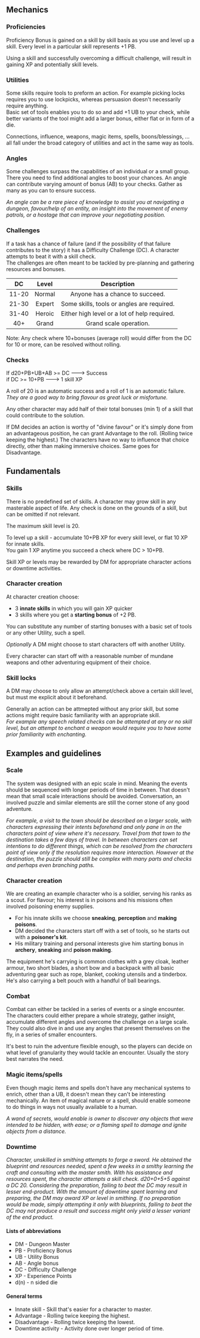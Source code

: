 ## Mechanics

### Proficiencies
Proficiency Bonus is gained on a skill by skill basis as you use and level up a skill. Every level in a particular skill
represents +1 PB.

Using a skill and successfully overcoming a difficult challenge, will result in gaining XP and potentially skill levels.

### Utilities
Some skills require tools to preform an action. For example picking locks requires you to use lockpicks, whereas
persuasion doesn't necessarily require anything.  
Basic set of tools enables you to do so and add +1 UB to your check,
while better variants of the tool might add a larger bonus, either flat or in form of a die.

Connections, influence, weapons, magic items, spells, boons/blessings, ...
all fall under the broad category of utilities and act in the same way as tools.

### Angles
Some challenges surpass the capabilities of an individual or a small group. There you need to find additional angles
to boost your chances. An angle can contribute varying amount of bonus (AB) to your checks.
Gather as many as you can to ensure success.

*An angle can be a rare piece of knowledge to assist you at navigating a dungeon, favour/help of an entity,
an insight into the movement of enemy patrols, or a hostage that can improve your negotiating position.*

### Challenges
If a task has a chance of failure (and if the possibility of that failure contributes to the story) it has a
Difficulty Challenge (DC). A character attempts to beat it with a skill check.  
The challenges are often meant to be tackled by pre-planning and gathering resources and bonuses.

|   DC  |  Level  |                    Description                   |
|:-----:|:-------:|:------------------------------------------------:|
| 11-20 | Normal  | Anyone has a chance to succeed.                  |
| 21-30 | Expert  | Some skills, tools or angles are required.       |
| 31-40 | Heroic  | Either high level or a lot of help required.     |
|  40+  | Grand   | Grand scale operation.                           |

Note: Any check where 10+bonuses (average roll) would differ from the DC for 10 or more, can be resolved without rolling.

### Checks
If d20+PB+UB+AB >= DC ---> Success  
if DC >= 10+PB ---> 1 skill XP

A roll of 20 is an automatic success and a roll of 1 is an automatic failure. *They are a good way to bring flavour as great luck or misfortune.*

Any other character may add half of their total bonuses (min 1) of a skill that could contribute to the solution.
  
If DM decides an action is worthy of "divine favour" or it's simply done from an advantageous position, he can grant Advantage to the roll. (Rolling twice keeping the highest.)
The characters have no way to influence that choice directly, other than making immersive choices. Same goes for Disadvantage.

## Fundamentals

### Skills
There is no predefined set of skills. A character may grow skill in any masterable aspect of life.
Any check is done on the grounds of a skill, but can be omitted if not relevant.

The maximum skill level is 20.

To level up a skill - accumulate 10+PB XP for every skill level, or flat 10 XP for innate skills.  
You gain 1 XP anytime you succeed a check where DC > 10+PB.

Skill XP or levels may be rewarded by DM for appropriate character actions or downtime activities.

### Character creation
At character creation choose:
- 3 **innate skills** in which you will gain XP quicker
- 3 skills where you get a **starting bonus** of +2 PB.

You can substitute any number of starting bonuses with a basic set of tools or any other Utility, such a spell.

*Optionally* A DM might choose to start characters off with another Utility.

Every character can start off with a reasonable number of mundane weapons and other adventuring equipment of their choice.

### Skill locks
A DM may choose to only allow an attempt/check above a certain skill level, but must me explicit about it beforehand.

Generally an action can be attmepted without any prior skill, but some actions might require basic familiarity with an appropriate skill.  
*For example any speech related checks can be attempted at any or no skill level, but an attempt to enchant a weapon would require you to have some prior familiarity with enchanting.*

## Examples and guidelines

### Scale
The system was designed with an epic scale in mind. Meaning the events should be sequenced with longer periods of time in between. That doesn't mean that small scale interactions should be avoided. Conversation, an involved puzzle and similar elements are still the corner stone of any good adventure.

*For example, a visit to the town should be described on a larger scale, with characters expressing their intents beforehand and only pane in on the characters point of view where it's necessary. Travel from that town to the destination takes a few days of travel. In between characters can set intentions to do different things, which can be resolved from the characters point of view only if the resolution requires more interaction. However at the destination, the puzzle should still be complex with many parts and checks and perhaps even branching paths.*

### Character creation
We are creating an example character who is a soldier, serving his ranks as a scout. For flavour; his interest is in poisons and his missions often involved poisoning enemy supplies.

- For his innate skills we choose **sneaking**, **perception** and **making poisons**.
- DM decided the characters start off with a set of tools, so he starts out with a **poisoner's kit**.
- His military training and personal interests give him starting bonus in **archery**, **sneaking** and **poison making**.

The equipment he's carrying is common clothes with a grey cloak, leather armour, two short blades, a short bow and a backpack with all basic adventuring gear such as rope, blanket, cooking utensils and a tinderbox. He's also carrying a belt pouch with a handful of ball bearings.

### Combat
Combat can either be tackled in a series of events or a single encounter. The characters could either prepare a whole strategy, gather insight, accumulate different angles and overcome the challenge on a large scale. They could also dive in and use any angles that present themselves on the fly, in a series of smaller encounters.

It's best to ruin the adventure flexible enough, so the players can decide on what level of granularity they would tackle an encounter. Usually the story best narrates the need.

### Magic items/spells
Even though magic items and spells don't have any mechanical systems to enrich, other than a UB, it doesn't mean they can't be interesting mechanically. An item of magical nature or a spell, should enable someone to do things in ways not usually available to a human.

*A wand of secrets, would enable is owner to discover any objects that were intended to be hidden, with ease; or a flaming spell to damage and ignite objects from a distance.*

### Downtime
*Character, unskilled in smithing attempts to forge a sword. He obtained the blueprint and resources needed,
spent a few weeks in a smithy learning the craft and consulting with the master smith. With his assistance and
resources spent, the character attempts a skill check. d20+0+5+5 against a DC 20. Considering the preparation,
failing to beat the DC may result in lesser end-product. With the amount of downtime spent learning and preparing,
the DM may award XP or level in smithing. If no preparation would be made, simply attempting it only with blueprints,
failing to beat the DC may not produce a result and success might only yield a lesser variant of the end product.*

#### Lists of abbreviations
- DM - Dungeon Master
- PB - Proficiency Bonus
- UB - Utility Bonus
- AB - Angle bonus
- DC - Difficulty Challenge
- XP - Experience Points
- d(n) - n sided die

#### General terms
- Innate skill - Skill that's easier for a character to master.
- Advantage - Rolling twice keeping the highest.
- Disadvantage - Rolling twice keeping the lowest.
- Downtime activity - Activity done over longer period of time.
